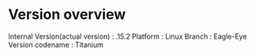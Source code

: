 # Version overview

Internal Version(actual version) : .15.2
Platform : Linux
Branch : Eagle-Eye
Version codename : Titanium

